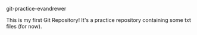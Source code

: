 git-practice-evandrewer

This is my first Git Repository! It's a practice repository containing some txt files (for now).
